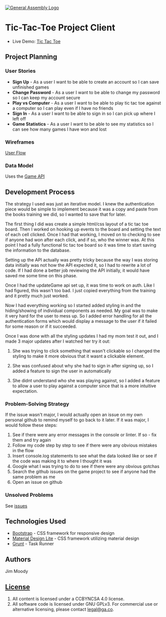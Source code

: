 [![General Assembly Logo](https://camo.githubusercontent.com/1a91b05b8f4d44b5bbfb83abac2b0996d8e26c92/687474703a2f2f692e696d6775722e636f6d2f6b6538555354712e706e67)](https://generalassemb.ly/education/web-development-immersive)

# Tic-Tac-Toe Project Client

-   Live Demo: [Tic Tac Toe](https://jim-moody.github.io/tic-tac-toe)

## Project Planning

### User Stories

-   **Sign Up** - As a user I want to be able to create an account so I can save unfinished games
-   **Change Password** - As a user I want to be able to change my password so I can keep my account secure
-   **Play vs Computer** - As a user I want to be able to play tic tac toe against a computer so I can play even if I have no friends
-   **Sign In** - As a user I want to be able to sign in so I can pick up where I left off
-   **Game Statistics** - As a user I want to be able to see my statistics so I can see how many games I have won and lost

### Wireframes

[User Flow](http://imgur.com/a/QnOGm)

### Data Model

Uses the [Game API](https://github.com/jim-moody/game-project-api)

## Development Process

The strategy I used was just an iterative model. I knew the authentication piece would be simple to implement because it was a copy and paste from the books training we did, so I wanted to save that for later.

The first thing I did was create a simple html/css layout of a tic tac toe board.  Then I worked on hooking up events to the board and setting the text of each cell clicked. Once I had that working, I moved on to checking to see if anyone had won after each click, and if so, who the winner was.  At this point I had a fully functional tic tac toe board so it was time to start saving the information to the database.

Setting up the API actually was pretty tricky because the way I was storing data initially was not how the API expected it, so I had to rewrite a lot of code. If I had done a better job reviewing the API initially, it would have saved me some time on this phase.

Once I had the updateGame api set up, it was time to work on auth.  Like I had figured, this wasn't too bad.  I just copied everything from the training and it pretty much just worked.

Now I had everything working so I started added styling in and the hiding/showing of individual components as needed.  My goal was to make it very hard for the user to mess up.  So I added error handling for all the authentication forms which would display a message to the user if it failed for some reason or if it succeeded.

Once I was done with all the styling updates I had my mom test it out, and I made 3 major updates after I watched her try it out:

1.  She was trying to click something that wasn't clickable so I changed the styling to make it more obvious that it wasnt a clickable element.

2.  She was confused about why she had to sign in after signing up, so I added a feature to sign the user in automatically
3.  She didnt understand who she was playing against, so I added a feature to allow a user to play against a computer since that is a more intuitive expectation.

### Problem-Solving Strategy

If the issue wasn't major, I would actually open an issue on my own personal github to remind myself to go back to it later. If it was major, I would follow these steps:

1.  See if there were any error messages in the console or linter.  If so - fix them and try again
2.  Follow my code step by step to see if there were any obvious mistakes in the flow
3.  Insert console.log statements to see what the data looked like or see if the code was making it to where I thought it was
4.  Google what I was trying to do to see if there were any obvious gotchas
5.  Search the github issues on the game project to see if anyone had the same problem as me
6.  Open an issue on github

### Unsolved Problems

See [issues](https://github.com/jim-moody/tic-tac-toe/issues)

## Technologies Used

-   [Bootstrap](http://getbootstrap.com/) - CSS framework for responsive design
-   [Material Design Lite](https://getmdl.io) - CSS framework utilizing material design
-   [Grunt](https://gruntjs.com/) - Task Runner

## Authors

Jim Moody

## [License](LICENSE)

1.  All content is licensed under a CC­BY­NC­SA 4.0 license.
2.  All software code is licensed under GNU GPLv3. For commercial use or alternative licensing, please contact legal@ga.co.
